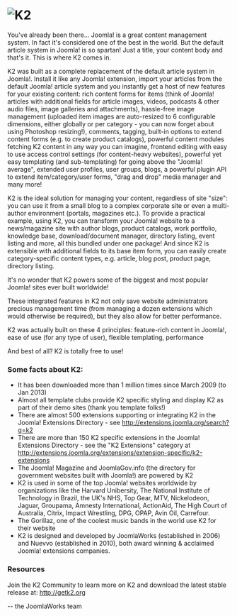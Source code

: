 ![K2](http://getk2.org/assets/files/logo/k2_logo.png)
==

You've already been there... Joomla! is a great content management system. In fact it's considered one of the best in the world. But the default article system in Joomla! is so spartan! Just a title, your content body and that's it. This is where K2 comes in.

K2 was built as a complete replacement of the default article system in Joomla!. Install it like any Joomla! extension, import your articles from the default Joomla! article system and you instantly get a host of new features for your existing content: rich content forms for items (think of Joomla! articles with additional fields for article images, videos, podcasts & other audio files, image galleries and attachments), hassle-free image management (uploaded item images are auto-resized to 6 configurable dimensions, either globally or per category - you can now forget about using Photoshop resizing!), comments, tagging, built-in options to extend content forms (e.g. to create product catalogs), powerful content modules fetching K2 content in any way you can imagine, frontend editing with easy to use access control settings (for content-heavy websites), powerful yet easy templating (and sub-templating) for going above the "Joomla! average", extended user profiles, user groups, blogs, a powerful plugin API to extend item/category/user forms, "drag and drop" media manager and many more!

K2 is the ideal solution for managing your content, regardless of site "size": you can use it from a small blog to a complex corporate site or even a multi-author environment (portals, magazines etc.). To provide a practical example, using K2, you can transform your Joomla! website to a news/magazine site with author blogs, product catalogs, work portfolio, knowledge base, download/document manager, directory listing, event listing and more, all this bundled under one package! And since K2 is extensible with additional fields to its base item form, you can easily create category-specific content types, e.g. article, blog post, product page, directory listing.

It's no wonder that K2 powers some of the biggest and most popular Joomla! sites ever built worldwide!

These integrated features in K2 not only save website administrators precious management time (from managing a dozen extensions which would otherwise be required), but they also allow for better performance.

K2 was actually built on these 4 principles: feature-rich content in Joomla!, ease of use (for any type of user), flexible templating, performance

And best of all? K2 is totally free to use!


### Some facts about K2:
* It has been downloaded more than 1 million times since March 2009 (to Jan 2013)
* Almost all template clubs provide K2 specific styling and display K2 as part of their demo sites (thank you template folks!)
* There are almost 500 extensions supporting or integrating K2 in the Joomla! Extensions Directory - see http://extensions.joomla.org/search?q=k2
* There are more than 150 K2 specific extensions in the Joomla! Extensions Directory - see the "K2 Extensions" category at http://extensions.joomla.org/extensions/extension-specific/k2-extensions
* The Joomla! Magazine and JoomlaGov.info (the directory for government websites built with Joomla!) are powered by K2
* K2 is used in some of the top Joomla! websites worldwide by organizations like the Harvard Unibersity, The National Institute of Technology in Brazil, the UK's NHS, Top Gear, MTV, Nickelodeon, Jaguar, Groupama, Amnesty International, ActionAid, The High Court of Australia, Citrix, Impact Wrestling, DPG, OPAP, Avin Oil, Carrefour.
* The Gorillaz, one of the coolest music bands in the world use K2 for their website
* K2 is designed and developed by JoomlaWorks (established in 2006) and Nuevvo (established in 2010), both award winning & acclaimed Joomla! extensions companies. 


### Resources
Join the K2 Community to learn more on K2 and download the latest stable release at: http://getk2.org

-- the JoomlaWorks team
